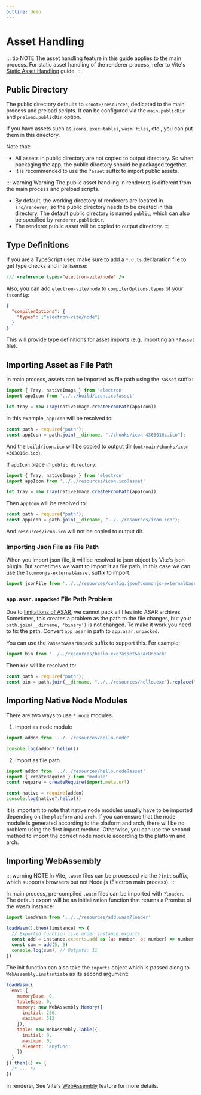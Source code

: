 ```yaml
---
outline: deep
---
```


# Asset Handling

::: tip NOTE
The asset handling feature in this guide applies to the main process. For static asset handling of the renderer process, refer to Vite's [Static Asset Handling](https://vitejs.dev/guide/assets.html) guide.
:::

## Public Directory

The public directory defaults to `<root>/resources`, dedicated to the main process and preload scripts. It can be configured via the `main.publicDir` and `preload.publicDir` option.

If you have assets such as `icons`, `executables`, `wasm files`, etc., you can put them in this directory.

Note that:

- All assets in public directory are not copied to output directory. So when packaging the app, the public directory should be packaged together.
- It is recommended to use the `?asset` suffix to import public assets.

::: warning Warning
The public asset handling in renderers is different from the main process and preload scripts.

- By default, the working directory of renderers are located in `src/renderer`, so the public directory needs to be created in this directory. The default public directory is named `public`, which can also be specified by `renderer.publicDir`.
- The renderer public asset will be copied to output directory.
:::

## Type Definitions

If you are a TypeScript user, make sure to add a `*.d.ts` declaration file to get type checks and intellisense:

```js
/// <reference types="electron-vite/node" />
```

Also, you can add `electron-vite/node` to `compilerOptions.types` of your `tsconfig`:

```json
{
  "compilerOptions": {
    "types": ["electron-vite/node"]
  }
}
```

This will provide type definitions for asset imports (e.g. importing an `*?asset` file).

## Importing Asset as File Path

In main process, assets can be imported as file path using the `?asset` suffix:

```js {2}
import { Tray, nativeImage } from 'electron'
import appIcon from '../../build/icon.ico?asset'

let tray = new Tray(nativeImage.createFromPath(appIcon))
```

In this example, `appIcon` will be resolved to:

```js
const path = require("path");
const appIcon = path.join(__dirname, "./chunks/icon-4363016c.ico");
```

And the `build/icon.ico` will be copied to output dir (`out/main/chunks/icon-4363016c.ico`).

If `appIcon` place in `public directory`:

```js {2}
import { Tray, nativeImage } from 'electron'
import appIcon from '../../resources/icon.ico?asset'

let tray = new Tray(nativeImage.createFromPath(appIcon))
```

Then `appIcon` will be resolved to:

```js
const path = require("path");
const appIcon = path.join(__dirname, "../../resources/icon.ico");
```

And `resources/icon.ico` will not be copied to output dir.

### Importing Json File as File Path

When you import json file, it will be resolved to json object by Vite's json plugin. But sometimes we want to import it as file path, in this case we can use the `?commonjs-external&asset` suffix to import.

```js
import jsonFile from '../../resources/config.json?commonjs-external&asset'
```

### `app.asar.unpacked` File Path Problem

Due to [limitations of ASAR](https://www.electronjs.org/docs/latest/tutorial/asar-archives#limitations-of-the-node-api), we cannot pack all files into ASAR archives. Sometimes, this creates a problem as the path to the file changes, but your `path.join(__dirname, 'binary')` is not changed. To make it work you need to fix the path. Convert `app.asar` in path to `app.asar.unpacked`.

You can use the `?asset&asarUnpack` suffix to support this. For example:

```js
import bin from '../../resources/hello.exe?asset&asarUnpack'
```

Then `bin` will be resolved to:

```js
const path = require("path");
const bin = path.join(__dirname, "../../resources/hello.exe").replace("app.asar", "app.asar.unpacked");
```

## Importing Native Node Modules

There are two ways to use `*.node` modules.

1. import as node module

```js
import addon from '../../resources/hello.node'

console.log(addon?.hello())
```

2. import as file path

```js
import addon from '../../resources/hello.node?asset'
import { createRequire } from 'module'
const require = createRequire(import.meta.url)

const native = require(addon)
console.log(native?.hello())
```

It is important to note that native node modules usually have to be imported depending on the `platform` and `arch`. If you can ensure that the node module is generated according to the platform and arch, there will be no problem using the first import method. Otherwise, you can use the second method to import the correct node module according to the platform and arch.

## Importing WebAssembly

::: warning NOTE
In Vite, `.wasm` files can be processed via the `?init` suffix, which supports browsers but not Node.js (Electron main process).
:::

In main process, pre-compiled `.wasm` files can be imported with `?loader`. The default export will be an initialization function that returns a Promise of the wasm instance:

```js
import loadWasm from '../../resources/add.wasm?loader'

loadWasm().then((instance) => {
  // Exported function live under instance.exports
  const add = instance.exports.add as (a: number, b: number) => number
  const sum = add(5, 6)
  console.log(sum); // Outputs: 11
})
```

The init function can also take the `imports` object which is passed along to `WebAssembly.instantiate` as its second argument:

```js
loadWasm({
  env: {
    memoryBase: 0,
    tableBase: 0,
    memory: new WebAssembly.Memory({
      initial: 256,
      maximum: 512
    }),
    table: new WebAssembly.Table({
      initial: 0,
      maximum: 0,
      element: 'anyfunc'
    })
  }
}).then(() => {
  /* ... */
})
```

In renderer, See Vite's [WebAssembly](https://vitejs.dev/guide/features.html#webassembly) feature for more details.
